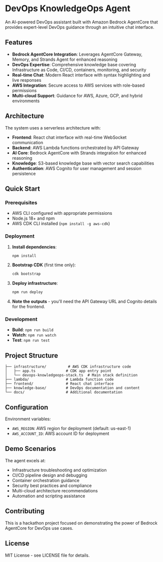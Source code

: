 # DevOps KnowledgeOps Agent

An AI-powered DevOps assistant built with Amazon Bedrock AgentCore that provides expert-level DevOps guidance through an intuitive chat interface.

## Features

- **Bedrock AgentCore Integration**: Leverages AgentCore Gateway, Memory, and Strands Agent for enhanced reasoning
- **DevOps Expertise**: Comprehensive knowledge base covering Infrastructure as Code, CI/CD, containers, monitoring, and security
- **Real-time Chat**: Modern React interface with syntax highlighting and live responses
- **AWS Integration**: Secure access to AWS services with role-based permissions
- **Multi-cloud Support**: Guidance for AWS, Azure, GCP, and hybrid environments

## Architecture

The system uses a serverless architecture with:
- **Frontend**: React chat interface with real-time WebSocket communication
- **Backend**: AWS Lambda functions orchestrated by API Gateway
- **AI Core**: Bedrock AgentCore with Strands integration for enhanced reasoning
- **Knowledge**: S3-based knowledge base with vector search capabilities
- **Authentication**: AWS Cognito for user management and session persistence

## Quick Start

### Prerequisites

- AWS CLI configured with appropriate permissions
- Node.js 18+ and npm
- AWS CDK CLI installed (`npm install -g aws-cdk`)

### Deployment

1. **Install dependencies**:
   ```bash
   npm install
   ```

2. **Bootstrap CDK** (first time only):
   ```bash
   cdk bootstrap
   ```

3. **Deploy infrastructure**:
   ```bash
   npm run deploy
   ```

4. **Note the outputs** - you'll need the API Gateway URL and Cognito details for the frontend.

### Development

- **Build**: `npm run build`
- **Watch**: `npm run watch`
- **Test**: `npm run test`

## Project Structure

```
├── infrastructure/          # AWS CDK infrastructure code
│   ├── app.ts              # CDK app entry point
│   └── devops-knowledgeops-stack.ts  # Main stack definition
├── lambda/                 # Lambda function code
├── frontend/               # React chat interface
├── knowledge-base/         # DevOps documentation and content
└── docs/                   # Additional documentation
```

## Configuration

Environment variables:
- `AWS_REGION`: AWS region for deployment (default: us-east-1)
- `AWS_ACCOUNT_ID`: AWS account ID for deployment

## Demo Scenarios

The agent excels at:
- Infrastructure troubleshooting and optimization
- CI/CD pipeline design and debugging
- Container orchestration guidance
- Security best practices and compliance
- Multi-cloud architecture recommendations
- Automation and scripting assistance

## Contributing

This is a hackathon project focused on demonstrating the power of Bedrock AgentCore for DevOps use cases.

## License

MIT License - see LICENSE file for details.